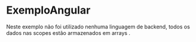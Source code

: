 # ExemploAngular
Neste exemplo não foi utilizado nenhuma linguagem de backend, todos os dados nas scopes estão armazenados em arrays .
